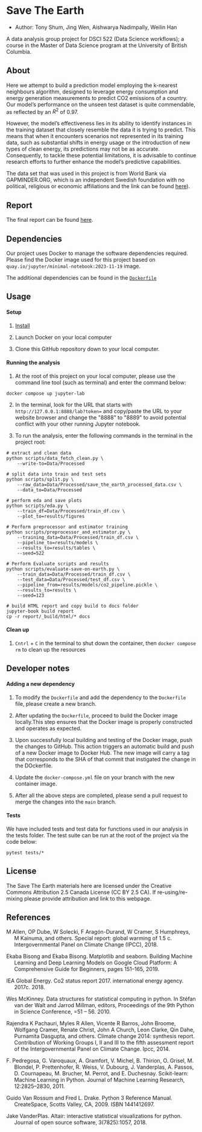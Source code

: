 # Save The Earth

  - Author: Tony Shum, Jing Wen, Aishwarya Nadimpally, Weilin Han

A data analysis group project for DSCI 522 (Data Science workflows); a
course in the Master of Data Science program at the University of
British Columbia.

## About

Here we attempt to build a prediction model employing the k-nearest neighbours algorithm, designed to leverage energy consumption and energy generation measurements to predict CO2 emissions of a country. Our model’s performance on the unseen test dataset is quite commendable, as reflected by an $R^2$ of 0.97.

However, the model’s effectiveness lies in its ability to identify instances in the training dataset that closely resemble the data it is trying to predict. This means that when it encounters scenarios not represented in its training data, such as substantial shifts in energy usage or the introduction of new types of clean energy, its predictions may not be as accurate. Consequently, to tackle these potential limitations, it is advisable to continue research efforts to further enhance the model’s predictive capabilities.

The data set that was used in this project is from World Bank via
GAPMINDER.ORG, which is an independent Swedish foundation with no
political, religious or economic affiliations and the link can be found
[here](https://www.gapminder.org/)).

## Report

The final report can be found
[here](https://ubc-mds.github.io/DSCI_522_Group-11_Save-The-Earth/save_the_earth_model.html).

## Dependencies

Our project uses Docker to manage the software dependencies required.
Please find the Docker image used for this project based on
`quay.io/jupyter/minimal-notebook:2023-11-19` image.

The additional dependencies can be found in the
[`Dockerfile`](Dockerfile)

## Usage

#### Setup

1.  [Install](https://www.docker.com/get-started/)

2.  Launch Docker on your local computer

3.  Clone this GitHub repository down to your local computer.

#### Running the analysis

1.  At the root of this project on your local computer, please use the
    command line tool (such as terminal) and enter the command below:

```         
docker compose up jupyter-lab
```

2.  In the terminal, look for the URL that starts with
    `http://127.0.0.1:8888/lab?token=` and copy/paste the URL to your
    website browser and change the "8888" to "8889" to avoid potential
    conflict with your other running Jupyter notebook.

3.  To run the analysis,
enter the following commands in the terminal in the project root:

```
# extract and clean data
python scripts/data_fetch_clean.py \
    --write-to=Data/Processed

# split data into train and test sets
python scripts/split.py \
    --raw_data=Data/Processed/save_the_earth_processed_data.csv \
    --data_to=Data/Processed

# perform eda and save plots
python scripts/eda.py \
    --train_df=Data/Processed/train_df.csv \
    --plot_to=results/figures

# Perform preprocessor and estimator training
python scripts/preprocessor_and_estimator.py \
    --training_data=Data/Processed/train_df.csv \
    --pipeline_to=results/models \
    --results_to=results/tables \
    --seed=522

# Perform Evaluate scripts and results
python scripts/evaluate-save-on-earth.py \
    --train_data=Data/Processed/train_df.csv \
    --test_data=Data/Processed/test_df.csv \
    --pipeline_from=results/models/co2_pipeline.pickle \
    --results_to=results \
    --seed=123

# build HTML report and copy build to docs folder
jupyter-book build report
cp -r report/_build/html/* docs
```

#### Clean up

1.  `Cntrl` + `C` in the terminal to shut down the container, then
    `docker compose rm` to clean up the resources

## Developer notes

#### Adding a new dependency

1.  To modify the `Dockerfile` and add the dependency to the
    `Dockerfile` file, please create a new branch.

2.  After updating the `Dockerfile`, proceed to build the Docker image
    locally.This step ensures that the Docker image is properly
    constructed and operates as expected.

3.  Upon successfully local building and testing of the Docker image,
    push the changes to GitHub. This action triggers an automatic build
    and push of a new Docker image to Docker Hub. The new image will
    carry a tag that corresponds to the SHA of that commit that
    instigated the change in the DOckerfile.

4.  Update the `docker-compose.yml` file on your branch with the new
    container image.

5.  After all the above steps are completed, please send a pull request
    to merge the changes into the `main` branch.

#### Tests

We have included tests and test data for functions used in our analysis
in the tests folder. The test suite can be run at the root of the
project via the code below:

```         
pytest tests/*
```

## License

The Save The Earth materials here are licensed under the Creative
Commons Attribution 2.5 Canada License (CC BY 2.5 CA). If
re-using/re-mixing please provide attribution and link to this webpage.

## References

<div id="refs" class="references hanging-indent">

<div>

M Allen, OP Dube, W Solecki, F Aragón-Durand, W Cramer, S Humphreys, M Kainuma, and others. Special report: global warming of 1.5 c. Intergovernmental Panel on Climate Change (IPCC), 2018.

</div>

<div>

Ekaba Bisong and Ekaba Bisong. Matplotlib and seaborn. Building Machine Learning and Deep Learning Models on Google Cloud Platform: A Comprehensive Guide for Beginners, pages 151–165, 2019.

</div>

<div>

IEA Global Energy. Co2 status report 2017. international energy agency. 2017c. 2018.
</div>


<div>

Wes McKinney. Data structures for statistical computing in python. In Stéfan van der Walt and Jarrod Millman, editors, Proceedings of the 9th Python in Science Conference, =51 – 56. 2010.

</div>

<div>

Rajendra K Pachauri, Myles R Allen, Vicente R Barros, John Broome, Wolfgang Cramer, Renate Christ, John A Church, Leon Clarke, Qin Dahe, Purnamita Dasgupta, and others. Climate change 2014: synthesis report. Contribution of Working Groups I, II and III to the fifth assessment report of the Intergovernmental Panel on Climate Change. Ipcc, 2014.

</div>

<div>

F. Pedregosa, G. Varoquaux, A. Gramfort, V. Michel, B. Thirion, O. Grisel, M. Blondel, P. Prettenhofer, R. Weiss, V. Dubourg, J. Vanderplas, A. Passos, D. Cournapeau, M. Brucher, M. Perrot, and E. Duchesnay. Scikit-learn: Machine Learning in Python. Journal of Machine Learning Research, 12:2825–2830, 2011.

</div>

<div>

Guido Van Rossum and Fred L. Drake. Python 3 Reference Manual. CreateSpace, Scotts Valley, CA, 2009. ISBN 1441412697.

</div>

<div>

Jake VanderPlas. Altair: interactive statistical visualizations for python. Journal of open source software, 3(7825):1057, 2018.

</div>

</div>
